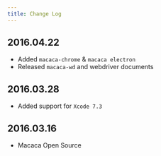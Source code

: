 ```yaml
---
title: Change Log
---
```


## 2016.04.22

- Added `macaca-chrome` & `macaca electron`
- Released `macaca-wd` and webdriver documents

## 2016.03.28

- Added support for `Xcode 7.3`

## 2016.03.16

- Macaca Open Source